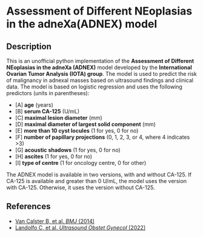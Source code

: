 # Assessment of Different NEoplasias in the adneXa(ADNEX) model

## Description

This is an unofficial python implementation of the **Assessment of Different NEoplasias in the adneXa (ADNEX)** model developed by the **International Ovarian Tumor Analysis (IOTA) group**. The model is used to predict the risk of malignancy in adnexal masses based on ultrasound findings and clinical data. The model is based on logistic regression and uses the following predictors (units in parentheses):

- [A] **age** (years)
- [B] **serum CA-125** (U/mL)
- [C] **maximal lesion diameter** (mm)
- [D] **maximal diameter of largest solid component** (mm)
- [E] **more than 10 cyst locules** (1 for yes, 0 for no)
- [F] **number of papillary projections** (0, 1, 2, 3, or 4, where 4 indicates >3)
- [G] **acoustic shadows** (1 for yes, 0 for no)
- [H] **ascites** (1 for yes, 0 for no)
- [I] **type of centre** (1 for oncology centre, 0 for other)

The ADNEX model is available in two versions, with and without CA-125. If CA-125 is available and greater than 0 U/mL, the model uses the version with CA-125. Otherwise, it uses the version without CA-125.

## References

- [Van Calster B, et al. *BMJ* (2014)](https://doi.org/10.1136/bmj.g5920)
- [Landolfo C, et al. *Ultrasound Obstet Gynecol* (2022)](https://doi.org/10.1002/uog.26080)
